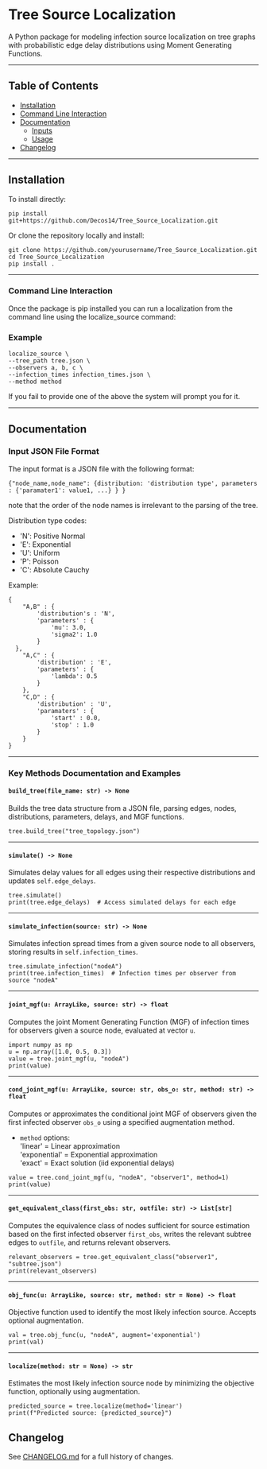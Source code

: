 # Tree Source Localization

A Python package for modeling infection source localization on tree graphs with probabilistic edge delay distributions using Moment Generating Functions.

---
## Table of Contents

- [Installation](#installation)
- [Command Line Interaction](#cli)
- [Documentation](#documentation)
  - [Inputs](#input-json-file-format)
  - [Usage](#key-methods-documentation-and-examples)
- [Changelog](#changelog)

---
## Installation
To install directly:
   ```
   pip install git+https://github.com/Decos14/Tree_Source_Localization.git
   ```
Or clone the repository locally and install:

   ```
   git clone https://github.com/yourusername/Tree_Source_Localization.git
   cd Tree_Source_Localization
   pip install .
   ```
---
### Command Line Interaction
Once the package is pip installed you can run a localization from the command line using the localize_source command:
### Example
```
localize_source \
--tree_path tree.json \
--observers a, b, c \
--infection_times infection_times.json \
--method method
```
If you fail to provide one of the above the system will prompt you for it.

---
## Documentation
### Input JSON File Format
The input format is a JSON file with the following format:
```
{"node_name,node_name": {distribution: 'distribution type', parameters : {'paramater1': value1, ...} } }
```
note that the order of the node names is irrelevant to the parsing of the tree.

Distribution type codes:

- 'N': Positive Normal  
- 'E': Exponential  
- 'U': Uniform  
- 'P': Poisson  
- 'C': Absolute Cauchy

Example:
```
{
    "A,B" : {
        'distribution's : 'N',
        'parameters' : {
            'mu': 3.0,
            'sigma2': 1.0
        }
  },
    "A,C" : {
        'distribution' : 'E',
        'parameters' : {
            'lambda': 0.5
        }
    },
    "C,D" : {
        'distribution' : 'U',
        'paramaters' : {
            'start' : 0.0,
            'stop' : 1.0
        }
    }
}
```
---

### Key Methods Documentation and Examples

#### `build_tree(file_name: str) -> None`

Builds the tree data structure from a JSON file, parsing edges, nodes, distributions, parameters, delays, and MGF functions.

```
tree.build_tree("tree_topology.json")
```

---

#### `simulate() -> None`

Simulates delay values for all edges using their respective distributions and updates `self.edge_delays`.

```
tree.simulate()
print(tree.edge_delays)  # Access simulated delays for each edge
```

---

#### `simulate_infection(source: str) -> None`

Simulates infection spread times from a given source node to all observers, storing results in `self.infection_times`.

```
tree.simulate_infection("nodeA")
print(tree.infection_times)  # Infection times per observer from source "nodeA"
```

---

#### `joint_mgf(u: ArrayLike, source: str) -> float`

Computes the joint Moment Generating Function (MGF) of infection times for observers given a source node, evaluated at vector `u`.

```
import numpy as np
u = np.array([1.0, 0.5, 0.3])
value = tree.joint_mgf(u, "nodeA")
print(value)
```

---

#### `cond_joint_mgf(u: ArrayLike, source: str, obs_o: str, method: str) -> float`

Computes or approximates the conditional joint MGF of observers given the first infected observer `obs_o` using a specified augmentation method.

- `method` options:  
  'linear' = Linear approximation  
  'exponential' = Exponential approximation  
  'exact' = Exact solution (iid exponential delays)

```
value = tree.cond_joint_mgf(u, "nodeA", "observer1", method=1)
print(value)
```

---

#### `get_equivalent_class(first_obs: str, outfile: str) -> List[str]`

Computes the equivalence class of nodes sufficient for source estimation based on the first infected observer `first_obs`, writes the relevant subtree edges to `outfile`, and returns relevant observers.

```
relevant_observers = tree.get_equivalent_class("observer1", "subtree.json")
print(relevant_observers)
```

---

#### `obj_func(u: ArrayLike, source: str, method: str = None) -> float`

Objective function used to identify the most likely infection source. Accepts optional augmentation.

```
val = tree.obj_func(u, "nodeA", augment='exponential')
print(val)
```

---

#### `localize(method: str = None) -> str`

Estimates the most likely infection source node by minimizing the objective function, optionally using augmentation.

```
predicted_source = tree.localize(method='linear')
print(f"Predicted source: {predicted_source}")
```

## Changelog

See [CHANGELOG.md](./CHANGELOG.md) for a full history of changes.